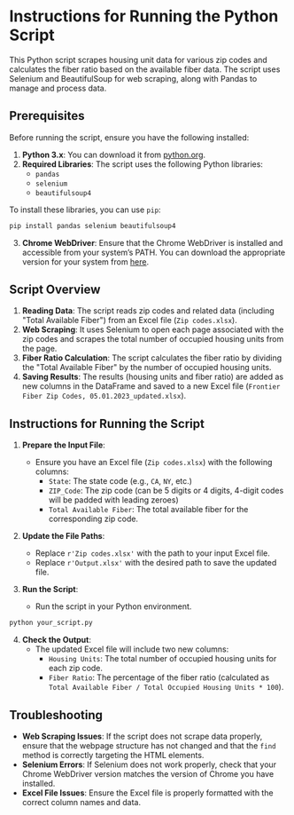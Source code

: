 # Instructions for Running the Python Script

This Python script scrapes housing unit data for various zip codes and calculates the fiber ratio based on the available fiber data. The script uses Selenium and BeautifulSoup for web scraping, along with Pandas to manage and process data.

## Prerequisites

Before running the script, ensure you have the following installed:

1. **Python 3.x**: You can download it from [python.org](https://www.python.org/downloads/).
2. **Required Libraries**: The script uses the following Python libraries:
   - `pandas`
   - `selenium`
   - `beautifulsoup4`

To install these libraries, you can use `pip`:

```bash
pip install pandas selenium beautifulsoup4
```

3. **Chrome WebDriver**: Ensure that the Chrome WebDriver is installed and accessible from your system’s PATH. You can download the appropriate version for your system from [here](https://sites.google.com/a/chromium.org/chromedriver/).

## Script Overview

1. **Reading Data**: The script reads zip codes and related data (including "Total Available Fiber") from an Excel file (`Zip codes.xlsx`).
2. **Web Scraping**: It uses Selenium to open each page associated with the zip codes and scrapes the total number of occupied housing units from the page.
3. **Fiber Ratio Calculation**: The script calculates the fiber ratio by dividing the "Total Available Fiber" by the number of occupied housing units.
4. **Saving Results**: The results (housing units and fiber ratio) are added as new columns in the DataFrame and saved to a new Excel file (`Frontier Fiber Zip Codes, 05.01.2023_updated.xlsx`).

## Instructions for Running the Script

1. **Prepare the Input File**: 
   - Ensure you have an Excel file (`Zip codes.xlsx`) with the following columns:
     - `State`: The state code (e.g., `CA`, `NY`, etc.)
     - `ZIP_Code`: The zip code (can be 5 digits or 4 digits, 4-digit codes will be padded with leading zeroes)
     - `Total Available Fiber`: The total available fiber for the corresponding zip code.

2. **Update the File Paths**:
   - Replace `r'Zip codes.xlsx'` with the path to your input Excel file.
   - Replace `r'Output.xlsx'` with the desired path to save the updated file.

3. **Run the Script**:
   - Run the script in your Python environment.

```bash
python your_script.py
```

4. **Check the Output**: 
   - The updated Excel file will include two new columns:
     - `Housing Units`: The total number of occupied housing units for each zip code.
     - `Fiber Ratio`: The percentage of the fiber ratio (calculated as `Total Available Fiber / Total Occupied Housing Units * 100`).

## Troubleshooting

- **Web Scraping Issues**: If the script does not scrape data properly, ensure that the webpage structure has not changed and that the `find` method is correctly targeting the HTML elements.
- **Selenium Errors**: If Selenium does not work properly, check that your Chrome WebDriver version matches the version of Chrome you have installed.
- **Excel File Issues**: Ensure the Excel file is properly formatted with the correct column names and data.


